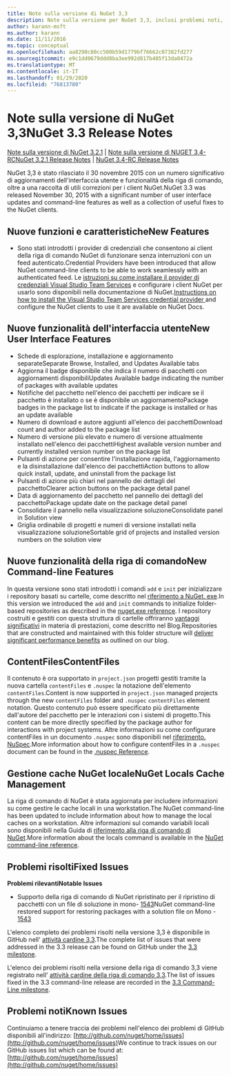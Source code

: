 ```yaml
---
title: Note sulla versione di NuGet 3,3
description: Note sulla versione per NuGet 3,3, inclusi problemi noti, correzioni di bug, funzionalità aggiunte e DCR.
author: karann-msft
ms.author: karann
ms.date: 11/11/2016
ms.topic: conceptual
ms.openlocfilehash: aa8290c80cc500b59d1779bf76662c07382fd277
ms.sourcegitcommit: e9c1dd0679ddd8ba3ee992d817b405f13da0472a
ms.translationtype: MT
ms.contentlocale: it-IT
ms.lasthandoff: 01/29/2020
ms.locfileid: "76813780"
---
```

# <a name="nuget-33-release-notes"></a><span data-ttu-id="cc275-103">Note sulla versione di NuGet 3,3</span><span class="sxs-lookup"><span data-stu-id="cc275-103">NuGet 3.3 Release Notes</span></span>

<span data-ttu-id="cc275-104">[Note sulla versione di NuGet 3.2.1](../release-notes/nuget-3.2.1.md) | [Note sulla versione di NUGET 3,4-RC](../release-notes/nuget-3.4-RC.md)</span><span class="sxs-lookup"><span data-stu-id="cc275-104">[NuGet 3.2.1 Release Notes](../release-notes/nuget-3.2.1.md) | [NuGet 3.4-RC Release Notes](../release-notes/nuget-3.4-RC.md)</span></span>

<span data-ttu-id="cc275-105">NuGet 3,3 è stato rilasciato il 30 novembre 2015 con un numero significativo di aggiornamenti dell'interfaccia utente e funzionalità della riga di comando, oltre a una raccolta di utili correzioni per i client NuGet.</span><span class="sxs-lookup"><span data-stu-id="cc275-105">NuGet 3.3 was released November 30, 2015 with a significant number of user interface updates and command-line features as well as a collection of useful fixes to the NuGet clients.</span></span>

## <a name="new-features"></a><span data-ttu-id="cc275-106">Nuove funzioni e caratteristiche</span><span class="sxs-lookup"><span data-stu-id="cc275-106">New Features</span></span>

* <span data-ttu-id="cc275-107">Sono stati introdotti i provider di credenziali che consentono ai client della riga di comando NuGet di funzionare senza interruzioni con un feed autenticato.</span><span class="sxs-lookup"><span data-stu-id="cc275-107">Credential Providers have been introduced that allow NuGet command-line clients to be able to work seamlessly with an authenticated feed.</span></span> <span data-ttu-id="cc275-108">Le [istruzioni su come installare il provider di credenziali Visual Studio Team Services](../reference/extensibility/nuget-exe-credential-providers.md) e configurare i client NuGet per usarlo sono disponibili nella documentazione di NuGet.</span><span class="sxs-lookup"><span data-stu-id="cc275-108">[Instructions on how to install the Visual Studio Team Services credential provider ](../reference/extensibility/nuget-exe-credential-providers.md) and configure the NuGet clients to use it are available on NuGet Docs.</span></span>

## <a name="new-user-interface-features"></a><span data-ttu-id="cc275-109">Nuove funzionalità dell'interfaccia utente</span><span class="sxs-lookup"><span data-stu-id="cc275-109">New User Interface Features</span></span>

* <span data-ttu-id="cc275-110">Schede di esplorazione, installazione e aggiornamento separate</span><span class="sxs-lookup"><span data-stu-id="cc275-110">Separate Browse, Installed, and Updates Available tabs</span></span>
* <span data-ttu-id="cc275-111">Aggiorna il badge disponibile che indica il numero di pacchetti con aggiornamenti disponibili</span><span class="sxs-lookup"><span data-stu-id="cc275-111">Updates Available badge indicating the number of packages with available updates</span></span>
* <span data-ttu-id="cc275-112">Notifiche del pacchetto nell'elenco dei pacchetti per indicare se il pacchetto è installato o se è disponibile un aggiornamento</span><span class="sxs-lookup"><span data-stu-id="cc275-112">Package badges in the package list to indicate if the package is installed or has an update available</span></span>
* <span data-ttu-id="cc275-113">Numero di download e autore aggiunti all'elenco dei pacchetti</span><span class="sxs-lookup"><span data-stu-id="cc275-113">Download count and author added to the package list</span></span>
* <span data-ttu-id="cc275-114">Numero di versione più elevato e numero di versione attualmente installato nell'elenco dei pacchetti</span><span class="sxs-lookup"><span data-stu-id="cc275-114">Highest available version number and currently installed version number on the package list</span></span>
* <span data-ttu-id="cc275-115">Pulsanti di azione per consentire l'installazione rapida, l'aggiornamento e la disinstallazione dall'elenco dei pacchetti</span><span class="sxs-lookup"><span data-stu-id="cc275-115">Action buttons to allow quick install, update, and uninstall from the package list</span></span>
* <span data-ttu-id="cc275-116">Pulsanti di azione più chiari nel pannello dei dettagli del pacchetto</span><span class="sxs-lookup"><span data-stu-id="cc275-116">Clearer action buttons on the package detail panel</span></span>
* <span data-ttu-id="cc275-117">Data di aggiornamento del pacchetto nel pannello dei dettagli del pacchetto</span><span class="sxs-lookup"><span data-stu-id="cc275-117">Package update date on the package detail panel</span></span>
* <span data-ttu-id="cc275-118">Consolidare il pannello nella visualizzazione soluzione</span><span class="sxs-lookup"><span data-stu-id="cc275-118">Consolidate panel in Solution view</span></span>
* <span data-ttu-id="cc275-119">Griglia ordinabile di progetti e numeri di versione installati nella visualizzazione soluzione</span><span class="sxs-lookup"><span data-stu-id="cc275-119">Sortable grid of projects and installed version numbers on the solution view</span></span>

## <a name="new-command-line-features"></a><span data-ttu-id="cc275-120">Nuove funzionalità della riga di comando</span><span class="sxs-lookup"><span data-stu-id="cc275-120">New Command-line Features</span></span>

<span data-ttu-id="cc275-121">In questa versione sono stati introdotti i comandi `add` e `init` per inizializzare i repository basati su cartelle, come descritto nel [riferimento a NuGet. exe](../reference/nuget-exe-cli-reference.md).</span><span class="sxs-lookup"><span data-stu-id="cc275-121">In this version we introduced the `add` and `init` commands to initialize folder-based repositories as described in the [nuget.exe reference](../reference/nuget-exe-cli-reference.md).</span></span> <span data-ttu-id="cc275-122">I repository costruiti e gestiti con questa struttura di cartelle offriranno [vantaggi significativi](http://blog.nuget.org/20150922/Accelerate-Package-Source.html) in materia di prestazioni, come descritto nel Blog.</span><span class="sxs-lookup"><span data-stu-id="cc275-122">Repositories that are constructed and maintained with this folder structure will [deliver significant performance benefits](http://blog.nuget.org/20150922/Accelerate-Package-Source.html) as outlined on our blog.</span></span>

## <a name="contentfiles"></a><span data-ttu-id="cc275-123">ContentFiles</span><span class="sxs-lookup"><span data-stu-id="cc275-123">ContentFiles</span></span>

<span data-ttu-id="cc275-124">Il contenuto è ora supportato in `project.json` progetti gestiti tramite la nuova cartella `contentFiles` e `.nuspec` la notazione dell'elemento `contentFiles`.</span><span class="sxs-lookup"><span data-stu-id="cc275-124">Content is now supported in `project.json` managed projects through the new `contentFiles` folder and `.nuspec` `contentFiles` element notation.</span></span>  <span data-ttu-id="cc275-125">Questo contenuto può essere specificato più direttamente dall'autore del pacchetto per le interazioni con i sistemi di progetto.</span><span class="sxs-lookup"><span data-stu-id="cc275-125">This content can be more directly specified by the package author for interactions with project systems.</span></span>  <span data-ttu-id="cc275-126">Altre informazioni su come configurare contentFiles in un documento `.nuspec` sono disponibili nel [riferimento. NuSpec](../reference/nuspec.md).</span><span class="sxs-lookup"><span data-stu-id="cc275-126">More information about how to configure contentFiles in a `.nuspec` document can be found in the [.nuspec Reference](../reference/nuspec.md).</span></span>

## <a name="nuget-locals-cache-management"></a><span data-ttu-id="cc275-127">Gestione cache NuGet locale</span><span class="sxs-lookup"><span data-stu-id="cc275-127">NuGet Locals Cache Management</span></span>

<span data-ttu-id="cc275-128">La riga di comando di NuGet è stata aggiornata per includere informazioni su come gestire le cache locali in una workstation.</span><span class="sxs-lookup"><span data-stu-id="cc275-128">The NuGet command-line has been updated to include information about how to manage the local caches on a workstation.</span></span>  <span data-ttu-id="cc275-129">Altre informazioni sul comando variabili locali sono disponibili nella Guida di [riferimento alla riga di comando di NuGet](../reference/cli-reference/cli-ref-locals.md).</span><span class="sxs-lookup"><span data-stu-id="cc275-129">More information about the locals command is available in the [NuGet command-line reference](../reference/cli-reference/cli-ref-locals.md).</span></span>

## <a name="fixed-issues"></a><span data-ttu-id="cc275-130">Problemi risolti</span><span class="sxs-lookup"><span data-stu-id="cc275-130">Fixed Issues</span></span>

<span data-ttu-id="cc275-131">**Problemi rilevanti**</span><span class="sxs-lookup"><span data-stu-id="cc275-131">**Notable Issues**</span></span>

* <span data-ttu-id="cc275-132">Supporto della riga di comando di NuGet ripristinato per il ripristino di pacchetti con un file di soluzione in mono- [1543](https://github.com/NuGet/Home/issues/1543)</span><span class="sxs-lookup"><span data-stu-id="cc275-132">NuGet command-line restored support for restoring packages with a solution file on Mono - [1543](https://github.com/NuGet/Home/issues/1543)</span></span>

<span data-ttu-id="cc275-133">L'elenco completo dei problemi risolti nella versione 3,3 è disponibile in GitHub nell' [attività cardine 3,3](https://github.com/NuGet/Home/issues?q=is%3Aissue+milestone%3A3.3.0+is%3Aclosed).</span><span class="sxs-lookup"><span data-stu-id="cc275-133">The complete list of issues that were addressed in the 3.3 release can be found on GitHub under the [3.3 milestone](https://github.com/NuGet/Home/issues?q=is%3Aissue+milestone%3A3.3.0+is%3Aclosed).</span></span>

<span data-ttu-id="cc275-134">L'elenco dei problemi risolti nella versione della riga di comando 3,3 viene registrato nell' [attività cardine della riga di comando 3,3](https://github.com/NuGet/Home/issues?q=is%3Aissue+is%3Aclosed+milestone%3A3.3.0-commandline).</span><span class="sxs-lookup"><span data-stu-id="cc275-134">The list of issues fixed in the 3.3 command-line release are recorded in the [3.3 Command-Line milestone](https://github.com/NuGet/Home/issues?q=is%3Aissue+is%3Aclosed+milestone%3A3.3.0-commandline).</span></span>

## <a name="known-issues"></a><span data-ttu-id="cc275-135">Problemi noti</span><span class="sxs-lookup"><span data-stu-id="cc275-135">Known Issues</span></span>

<span data-ttu-id="cc275-136">Continuiamo a tenere traccia dei problemi nell'elenco dei problemi di GitHub disponibili all'indirizzo: [http://github.com/nuget/home/issues](http://github.com/nuget/home/issues)</span><span class="sxs-lookup"><span data-stu-id="cc275-136">We continue to track issues on our GitHub issues list which can be found at: [http://github.com/nuget/home/issues](http://github.com/nuget/home/issues)</span></span>